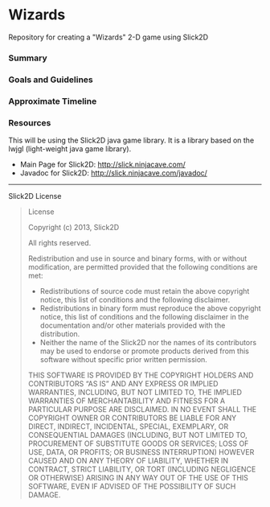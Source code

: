 # Wizards
Repository for creating a "Wizards" 2-D game using Slick2D

### Summary

### Goals and Guidelines

### Approximate Timeline

### Resources
This will be using the Slick2D java game library. It is a library based on the lwjgl (light-weight java game library).

* Main Page for Slick2D: http://slick.ninjacave.com/
* Javadoc for Slick2D: http://slick.ninjacave.com/javadoc/

---

Slick2D License

> License
> 
> Copyright (c) 2013, Slick2D
> 
> All rights reserved.
> 
> Redistribution and use in source and binary forms, with or without modification, are permitted provided that the following conditions are met:
> 
> * Redistributions of source code must retain the above copyright notice, this list of conditions and the following disclaimer.
> * Redistributions in binary form must reproduce the above copyright notice, this list of conditions and the following disclaimer in the documentation and/or other materials provided with the distribution.
> * Neither the name of the Slick2D nor the names of its contributors may be used to endorse or promote products derived from this software without specific prior written permission.
> 
> THIS SOFTWARE IS PROVIDED BY THE COPYRIGHT HOLDERS AND CONTRIBUTORS “AS IS” AND ANY EXPRESS OR IMPLIED WARRANTIES, INCLUDING, BUT NOT LIMITED TO, THE IMPLIED WARRANTIES OF MERCHANTABILITY AND FITNESS FOR A PARTICULAR PURPOSE ARE DISCLAIMED. IN NO EVENT SHALL THE COPYRIGHT OWNER OR CONTRIBUTORS BE LIABLE FOR ANY DIRECT, INDIRECT, INCIDENTAL, SPECIAL, EXEMPLARY, OR CONSEQUENTIAL DAMAGES (INCLUDING, BUT NOT LIMITED TO, PROCUREMENT OF SUBSTITUTE GOODS OR SERVICES; LOSS OF USE, DATA, OR PROFITS; OR BUSINESS INTERRUPTION) HOWEVER CAUSED AND ON ANY THEORY OF LIABILITY, WHETHER IN CONTRACT, STRICT LIABILITY, OR TORT (INCLUDING NEGLIGENCE OR OTHERWISE) ARISING IN ANY WAY OUT OF THE USE OF THIS SOFTWARE, EVEN IF ADVISED OF THE POSSIBILITY OF SUCH DAMAGE.
